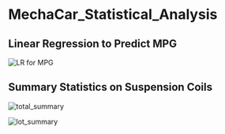 # MechaCar_Statistical_Analysis

## Linear Regression to Predict MPG

![LR for MPG]()

## Summary Statistics on Suspension Coils

![total_summary]()

![lot_summary]()

